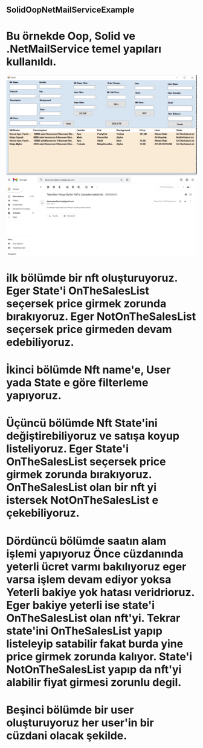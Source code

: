 ## SolidOopNetMailServiceExample

# Bu örnekde Oop, Solid ve .NetMailService temel yapıları kullanıldı.

<img src="https://github.com/GuvenBoydak/SolidOopNetMailServiceExample/blob/master/NftSolidApp/%C4%B0mages/Ads%C4%B1z.png">
<img src="https://github.com/GuvenBoydak/SolidOopNetMailServiceExample/blob/master/NftSolidApp/%C4%B0mages/hu%C5%9F.png">

# ilk bölümde bir nft oluşturuyoruz. Eger State'i OnTheSalesList seçersek price girmek zorunda bırakıyoruz. Eger NotOnTheSalesList seçersek price girmeden devam edebiliyoruz.

# İkinci bölümde Nft name'e, User yada State e göre filterleme yapıyoruz.

# Üçüncü bölümde Nft State'ini değiştirebiliyoruz ve satışa koyup listeliyoruz. Eger State'i OnTheSalesList seçersek price girmek zorunda bırakıyoruz. OnTheSalesList olan bir nft yi istersek NotOnTheSalesList e çekebiliyoruz.

# Dördüncü bölümde saatın alam işlemi yapıyoruz Önce cüzdanında yeterli ücret varmı bakılıyoruz eger varsa işlem devam ediyor yoksa Yeterli bakiye yok hatası veridrioruz. Eger bakiye yeterli ise state'i OnTheSalesList olan nft'yi. Tekrar state'ini OnTheSalesList yapıp listeleyip satabilir fakat burda yine price girmek zorunda kalıyor. State'i NotOnTheSalesList yapıp da nft'yi alabilir fiyat girmesi zorunlu degil.

# Beşinci bölümde  bir user oluşturuyoruz her user'in bir cüzdani olacak şekilde.
